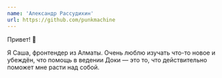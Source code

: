 ```yaml
---
name: 'Александр Рассудихин'
url: https://github.com/punkmachine
---
```


Привет! 👋

Я Саша, фронтендер из Алматы. Очень люблю изучать что-то новое и убеждён, что помощь в ведении Доки — это то, что действительно поможет мне расти над собой.
